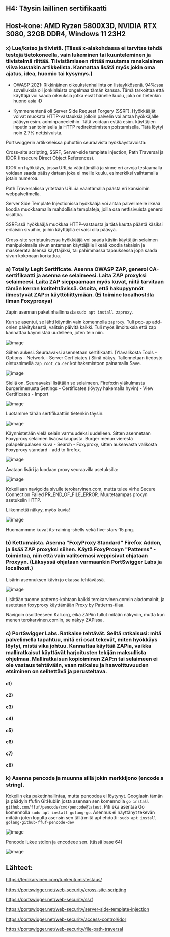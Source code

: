 ## H4: Täysin laillinen sertifikaatti

## Host-kone: AMD Ryzen 5800X3D, NVIDIA RTX 3080, 32GB DDR4, Windows 11 23H2

### x) Lue/katso ja tiivistä. (Tässä x-alakohdassa ei tarvitse tehdä testejä tietokoneella, vain lukeminen tai kuunteleminen ja tiivistelmä riittää. Tiivistämiseen riittää muutama ranskalainen viiva kustakin artikkelista. Kannattaa lisätä myös jokin oma ajatus, idea, huomio tai kysymys.)

- OWASP 2021: Rikkinäinen oikeuksienhallinta on listaykkösenä. 94%:ssa sovelluksia oli jonkinlaista ongelmaa tämän kanssa. Tämä tarkoittaa että käyttäjä voi saada oikeuksia jotka eivät hänelle kuulu, joka on tietenkin huono asia :D

- Kymmenentenä oli  Server Side Request Forgery (SSRF). Hyökkääjät voivat muokata HTTP-vastauksia jolloin palvelin voi antaa hyökkäjälle pääsyn esim. adminpaneeleihin. Tätä voidaan estää esim. käyttäjien inputin sanitoimisella ja HTTP redirektoimisten poistamisella. Tätä löytyi noin 2.7% nettisivuista.

Portswiggerin artikkeleissa puhuttiin seuraavista hyökkäystavoista:

Cross-site scripting, SSRF, Server-side template injection, Path Traversal ja IDOR (Insecure Direct Object References).

IDOR on hyökkäys, jossa URL:ia vääntämällä ja sinne eri arvoja testaamalla voidaan saada pääsy dataan joka ei meille kuulu, esimerkiksi vaihtamalla jotain numeroa.

Path Traversalissa yritetään URL:ia vääntämällä päästä eri kansioihin webpalvelimella. 

Server Side Template Injectionissa hyökkääjä voi antaa palvelimelle ilkeää koodia muokkaamalla mahdollisia templateja, joilla osa nettisivuista generoi sisältöä.

SSRF:ssä hyökkääjä muokkaa HTTP-vastausta ja tätä kautta päästä käsiksi erilaisiin sivuihin, joihin käyttäjillä ei saisi olla pääsyä.

Cross-site scriptauksessa hyökkääjä voi saada käsiin käyttäjän selaimen manipuloimalla sivun antamaan käyttäjälle ilkeää koodia takaisin ja maskeerata itsensä käyttäjäksi, tai pahimmassa tapauksessa jopa saada sivun kokonaan korkattua. 

### a) Totally Legit Sertificate. Asenna OWASP ZAP, generoi CA-sertifikaatti ja asenna se selaimeesi. Laita ZAP proxyksi selaimeesi. Laita ZAP sieppaamaan myös kuvat, niitä tarvitaan tämän kerran kotitehtävissä. Osoita, että hakupyynnöt ilmestyvät ZAP:n käyttöliittymään. (Ei toimine localhost:lla ilman Foxyproxya)

Zapin asennan paketinhallinnasta `sudo apt install zaproxy`.

Kun se asentui, se lähti käyntiin vain komennolla `zaproxy`. Tuli pop-up add-onien päivityksestä, valitsin päivitä kaikki. Tuli myös ilmoituksia että zap kannattaa käynnistää uudelleen, joten tein niin. 

![image](https://github.com/user-attachments/assets/c380514b-e78a-406c-b033-a50c392c3079)

Siihen aukesi. Seuraavaksi asennetaan sertifikaatti. (Ylävalikosta Tools - Options - Network - Server Cerficiates.) Siinä näkyy. Tallennetaan tiedosto oletusnimellä `zap_root_ca.cer` kotihakemistoon painamalla Save. 

![image](https://github.com/user-attachments/assets/4739d88d-a077-427b-b541-927e83c5a606)

Siellä on. Seuraavaksi lisätään se selaimeen. Firefoxin yläkulmasta burgerimenusta Settings - Certificates (löytyy hakemalla hyvin) - View Certificates - Import

![image](https://github.com/user-attachments/assets/daa689ef-f918-4e75-b58a-a00502e31862)

Luotamme tähän sertifikaattiin tietenkin täysin:

![image](https://github.com/user-attachments/assets/25b97f97-925c-419f-80b7-5eda0b51f238)

Käynnistetään vielä selain varmuudeksi uudelleen. Sitten asennetaan Foxyproxy selaimen lisäosakaupasta. Burger menun vierestä palapelinpalasen kuva - Search - Foxyproxy, sitten aukeavasta valikosta Foxyproxy standard - add to firefox. 

![image](https://github.com/user-attachments/assets/fb959918-063c-4da0-90fa-4ccd2aaed7ce)

Avataan lisäri ja luodaan proxy seuraavilla asetuksilla:

![image](https://github.com/user-attachments/assets/318d83e0-89ff-46e6-975b-c8cf537a41d0)

Kokeillaan navigoida sivulle terokarvinen.com, mutta tulee virhe Secure Connection Failed PR_END_OF_FILE_ERROR. Muutetaampas proxyn asetuksiin HTTP. 

Liikennettä näkyy, myös kuvia!

![image](https://github.com/user-attachments/assets/ddddf3bf-7c96-43a6-a14e-9c44804f6dc6)

Huomammme kuvat its-raining-shells sekä five-stars-15.png.

### b) Kettumaista. Asenna "FoxyProxy Standard" Firefox Addon, ja lisää ZAP proxyksi siihen. Käytä FoxyProxyn "Patterns" -toimintoa, niin että vain valitsemasi weppisivut ohjataan Proxyyn. (Läksyssä ohjataan varmaankin PortSwigger Labs ja localhost.)

Lisärin asennuksen kävin jo ekassa tehtävässä.

![image](https://github.com/user-attachments/assets/0b91641d-71b2-4d15-86bb-f6837106e80e)

Lisätään tuonne patterns-kohtaan kaikki terokarvinen.com:in aladomainit, ja asetetaan foxyproxy käyttämään Proxy by Patterns-tilaa. 

Navigoin osoitteeseen Kali.org, eikä ZAPiin tullut mitään näkyviin, mutta kun menen terokarvinen.comiin, se näkyy ZAPissa. 

### c) PortSwigger Labs. Ratkaise tehtävät. Selitä ratkaisusi: mitä palvelimella tapahtuu, mitä eri osat tekevät, miten hyökkäys löytyi, mistä vika johtuu. Kannattaa käyttää ZAPia, vaikka malliratkaisut käyttävät harjoitusten tekijän maksullista ohjelmaa. Malliratkaisun kopioiminen ZAP:n tai selaimeen ei ole vastaus tehtävään, vaan ratkaisu ja haavoittuvuuden etsiminen on selitettävä ja perusteltava.
  
#### c1)
#### c2)
#### c3)
#### c4)
#### c5)
#### c6)
#### c7)
#### c8)

### k) Asenna pencode ja muunna sillä jokin merkkijono (encode a string).

Kokeilin eka paketinhallintaa, mutta pencodea ei löytynyt. Googlasin tämän ja päädyin ffufin GitHubiin josta asennan sen komennolla `go install github.com/ffuf/pencode/cmd/pencode@latest`. Piti eka asentaa Go komennolla `sudo apt install golang-go`. Asennus ei näyttänyt tekevän mitään joten lopulta asensin sen tällä mitä apt ehdotti: `sudo apt install golang-github-ffuf-pencode-dev`

![image](https://github.com/user-attachments/assets/4bd248fd-6b68-4216-b4f7-7d10312038a6)

Pencode lukee stdion ja encodeee sen. (tässä base 64)

![image](https://github.com/user-attachments/assets/3f35397e-d937-41aa-967e-52cb7bb93115)

## Lähteet:

https://terokarvinen.com/tunkeutumistestaus/

https://portswigger.net/web-security/cross-site-scripting

https://portswigger.net/web-security/ssrf

https://portswigger.net/web-security/server-side-template-injection

https://portswigger.net/web-security/access-control/idor

https://portswigger.net/web-security/file-path-traversal
